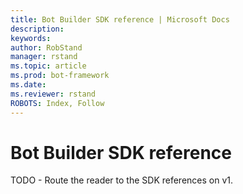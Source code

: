 ```yaml
---
title: Bot Builder SDK reference | Microsoft Docs
description: 
keywords: 
author: RobStand
manager: rstand
ms.topic: article
ms.prod: bot-framework
ms.date:
ms.reviewer: rstand
ROBOTS: Index, Follow
---
```

# Bot Builder SDK reference

TODO - Route the reader to the SDK references on v1.